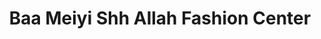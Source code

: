 ---
title: "Baa Meiyi Shh Allah Fashion Center"
url: /accra/baa-meiyi-shh-allah-fashion-center/
shop: tailor
---